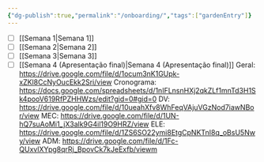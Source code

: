 ```yaml
---
{"dg-publish":true,"permalink":"/onboarding/","tags":["gardenEntry"]}
---
```


- [ ] [[Semana 1\|Semana 1]]
- [ ] [[Semana 2\|Semana 2]]
- [ ] [[Semana 3\|Semana 3]]
- [ ] [[Semana 4 (Apresentação final)\|Semana 4 (Apresentação final)]]
Geral: https://drive.google.com/file/d/1ocum3nK1GUpk-xZKl8CcNyOucEkk2Sri/view
Cronograma: https://docs.google.com/spreadsheets/d/1nIFLnsnHXj2qkZLf1mnTd3H1Sk4pooV619RfPZHHWzs/edit?gid=0#gid=0
DV: https://drive.google.com/file/d/10ueahXfv8WhFeqVAjuVGzNod7iawNBor/view
MEC: https://drive.google.com/file/d/1UN-hQ7suAoMi1_jX3alk9G4il19O9HRZ/view
ELE: https://drive.google.com/file/d/1ZS6SO22ymi8EtgCpNKTnI8q_oBsU5Nwy/view
ADM: https://drive.google.com/file/d/1Fc-QUxvlXYpg8qrRj_BpovCk7kJeExfb/viewm